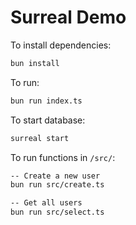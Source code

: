 # Surreal Demo

To install dependencies:

```bash
bun install
```

To run:

```bash
bun run index.ts
```

To start database:

```bash
surreal start
```

To run functions in `/src/`:

```bash
-- Create a new user
bun run src/create.ts
```

```bash
-- Get all users
bun run src/select.ts
```
